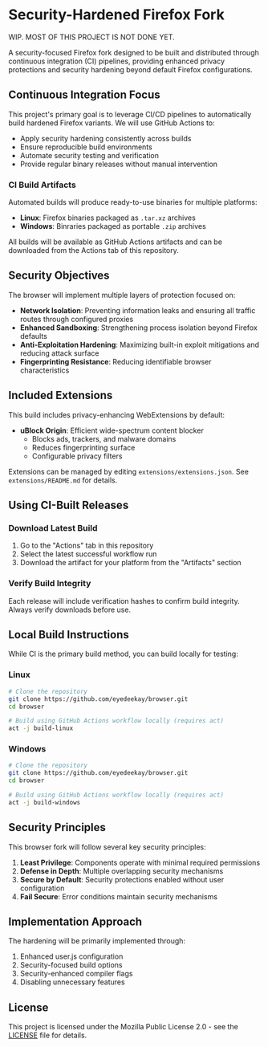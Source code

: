 # Security-Hardened Firefox Fork

WIP. MOST OF THIS PROJECT IS NOT DONE YET.

A security-focused Firefox fork designed to be built and distributed through continuous integration (CI) pipelines, providing enhanced privacy protections and security hardening beyond default Firefox configurations.

## Continuous Integration Focus

This project's primary goal is to leverage CI/CD pipelines to automatically build hardened Firefox variants. We will use GitHub Actions to:

- Apply security hardening consistently across builds
- Ensure reproducible build environments
- Automate security testing and verification
- Provide regular binary releases without manual intervention

### CI Build Artifacts

Automated builds will produce ready-to-use binaries for multiple platforms:

- **Linux**: Firefox binaries packaged as `.tar.xz` archives
- **Windows**: Binraries packaged as portable `.zip` archives

All builds will be available as GitHub Actions artifacts and can be downloaded from the Actions tab of this repository.

## Security Objectives

The browser will implement multiple layers of protection focused on:

- **Network Isolation**: Preventing information leaks and ensuring all traffic routes through configured proxies
- **Enhanced Sandboxing**: Strengthening process isolation beyond Firefox defaults
- **Anti-Exploitation Hardening**: Maximizing built-in exploit mitigations and reducing attack surface
- **Fingerprinting Resistance**: Reducing identifiable browser characteristics

## Included Extensions

This build includes privacy-enhancing WebExtensions by default:

- **uBlock Origin**: Efficient wide-spectrum content blocker
  - Blocks ads, trackers, and malware domains
  - Reduces fingerprinting surface
  - Configurable privacy filters

Extensions can be managed by editing `extensions/extensions.json`. See `extensions/README.md` for details.

## Using CI-Built Releases

### Download Latest Build

1. Go to the "Actions" tab in this repository
2. Select the latest successful workflow run
3. Download the artifact for your platform from the "Artifacts" section

### Verify Build Integrity

Each release will include verification hashes to confirm build integrity. Always verify downloads before use.

## Local Build Instructions

While CI is the primary build method, you can build locally for testing:

### Linux

```bash
# Clone the repository
git clone https://github.com/eyedeekay/browser.git
cd browser

# Build using GitHub Actions workflow locally (requires act)
act -j build-linux
```

### Windows

```bash
# Clone the repository
git clone https://github.com/eyedeekay/browser.git
cd browser

# Build using GitHub Actions workflow locally (requires act)
act -j build-windows
```

## Security Principles

This browser fork will follow several key security principles:

1. **Least Privilege**: Components operate with minimal required permissions
2. **Defense in Depth**: Multiple overlapping security mechanisms
3. **Secure by Default**: Security protections enabled without user configuration
4. **Fail Secure**: Error conditions maintain security mechanisms

## Implementation Approach

The hardening will be primarily implemented through:

1. Enhanced user.js configuration
2. Security-focused build options
3. Security-enhanced compiler flags
4. Disabling unnecessary features

## License

This project is licensed under the Mozilla Public License 2.0 - see the [LICENSE](LICENSE) file for details.
